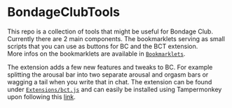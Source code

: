 # BondageClubTools
This repo is a collection of tools that might be useful for Bondage Club. Currently there are 2 main components. The bookmarklets serving as small scripts that you can use as buttons for BC and the BCT extension.  
More infos on the bookmarklets are available in [`Bookmarklets`](bookmarklets).  

The extension adds a few new features and tweaks to BC. For example splitting the arousal bar into two separate arousal and orgasm bars or wagging a tail when you write that in chat. The extension can be found under [`Extensions/bct.js`](extensions/bct.js) and can easily be installed using Tampermonkey upon following this [link](https://github.com/agicitag/BondageClubTools/raw/gh-pages/extensions/loaders/bctLoader.user.js).
